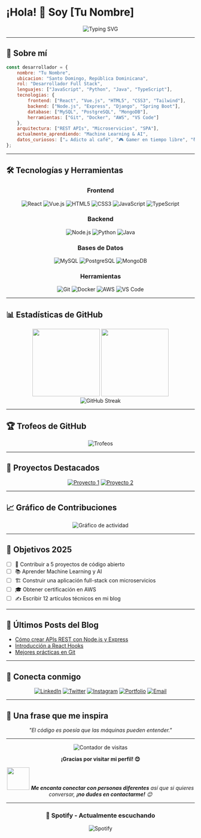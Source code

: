 # ¡Hola! 👋 Soy [Tu Nombre]

<div align="center">
  <img src="https://readme-typing-svg.herokuapp.com?font=Fira+Code&pause=1000&color=2E9EF7&center=true&vCenter=true&width=435&lines=Desarrollador+Full+Stack;Apasionado+por+la+tecnología;Siempre+aprendiendo+algo+nuevo" alt="Typing SVG" />
</div>

---

## 🚀 Sobre mí

```javascript
const desarrollador = {
    nombre: "Tu Nombre",
    ubicacion: "Santo Domingo, República Dominicana",
    rol: "Desarrollador Full Stack",
    lenguajes: ["JavaScript", "Python", "Java", "TypeScript"],
    tecnologias: {
        frontend: ["React", "Vue.js", "HTML5", "CSS3", "Tailwind"],
        backend: ["Node.js", "Express", "Django", "Spring Boot"],
        database: ["MySQL", "PostgreSQL", "MongoDB"],
        herramientas: ["Git", "Docker", "AWS", "VS Code"]
    },
    arquitectura: ["REST APIs", "Microservicios", "SPA"],
    actualmente_aprendiendo: "Machine Learning & AI",
    datos_curiosos: ["☕ Adicto al café", "🎮 Gamer en tiempo libre", "📚 Lector empedernido"]
};
```

---

## 🛠️ Tecnologías y Herramientas

<div align="center">

### Frontend
<img src="https://img.shields.io/badge/React-20232A?style=for-the-badge&logo=react&logoColor=61DAFB" alt="React"/>
<img src="https://img.shields.io/badge/Vue.js-35495E?style=for-the-badge&logo=vuedotjs&logoColor=4FC08D" alt="Vue.js"/>
<img src="https://img.shields.io/badge/HTML5-E34F26?style=for-the-badge&logo=html5&logoColor=white" alt="HTML5"/>
<img src="https://img.shields.io/badge/CSS3-1572B6?style=for-the-badge&logo=css3&logoColor=white" alt="CSS3"/>
<img src="https://img.shields.io/badge/JavaScript-F7DF1E?style=for-the-badge&logo=javascript&logoColor=black" alt="JavaScript"/>
<img src="https://img.shields.io/badge/TypeScript-007ACC?style=for-the-badge&logo=typescript&logoColor=white" alt="TypeScript"/>

### Backend
<img src="https://img.shields.io/badge/Node.js-43853D?style=for-the-badge&logo=node.js&logoColor=white" alt="Node.js"/>
<img src="https://img.shields.io/badge/Python-3776AB?style=for-the-badge&logo=python&logoColor=white" alt="Python"/>
<img src="https://img.shields.io/badge/Java-ED8B00?style=for-the-badge&logo=java&logoColor=white" alt="Java"/>

### Bases de Datos
<img src="https://img.shields.io/badge/MySQL-00000F?style=for-the-badge&logo=mysql&logoColor=white" alt="MySQL"/>
<img src="https://img.shields.io/badge/PostgreSQL-316192?style=for-the-badge&logo=postgresql&logoColor=white" alt="PostgreSQL"/>
<img src="https://img.shields.io/badge/MongoDB-4EA94B?style=for-the-badge&logo=mongodb&logoColor=white" alt="MongoDB"/>

### Herramientas
<img src="https://img.shields.io/badge/Git-F05032?style=for-the-badge&logo=git&logoColor=white" alt="Git"/>
<img src="https://img.shields.io/badge/Docker-2496ED?style=for-the-badge&logo=docker&logoColor=white" alt="Docker"/>
<img src="https://img.shields.io/badge/AWS-232F3E?style=for-the-badge&logo=amazon-aws&logoColor=white" alt="AWS"/>
<img src="https://img.shields.io/badge/VS_Code-007ACC?style=for-the-badge&logo=visual-studio-code&logoColor=white" alt="VS Code"/>

</div>

---

## 📊 Estadísticas de GitHub

<div align="center">
  <img height="180em" src="https://github-readme-stats.vercel.app/api?username=TU_USERNAME&show_icons=true&theme=tokyonight&include_all_commits=true&count_private=true"/>
  <img height="180em" src="https://github-readme-stats.vercel.app/api/top-langs/?username=TU_USERNAME&layout=compact&langs_count=8&theme=tokyonight"/>
</div>

<div align="center">
  <img src="https://github-readme-streak-stats.herokuapp.com/?user=TU_USERNAME&theme=tokyonight" alt="GitHub Streak"/>
</div>

---

## 🏆 Trofeos de GitHub

<div align="center">
  <img src="https://github-profile-trophy.vercel.app/?username=TU_USERNAME&theme=onedark&no-frame=true&row=1&column=6" alt="Trofeos"/>
</div>

---

## 🚀 Proyectos Destacados

<div align="center">

[![Proyecto 1](https://github-readme-stats.vercel.app/api/pin/?username=TU_USERNAME&repo=NOMBRE_REPO_1&theme=tokyonight)](https://github.com/TU_USERNAME/NOMBRE_REPO_1)
[![Proyecto 2](https://github-readme-stats.vercel.app/api/pin/?username=TU_USERNAME&repo=NOMBRE_REPO_2&theme=tokyonight)](https://github.com/TU_USERNAME/NOMBRE_REPO_2)

</div>

---

## 📈 Gráfico de Contribuciones

<div align="center">
  <img src="https://activity-graph.herokuapp.com/graph?username=TU_USERNAME&theme=tokyo-night&hide_border=true" alt="Gráfico de actividad"/>
</div>

---

## 🎯 Objetivos 2025

- [ ] 🚀 Contribuir a 5 proyectos de código abierto
- [ ] 📚 Aprender Machine Learning y AI
- [ ] 🏗️ Construir una aplicación full-stack con microservicios
- [ ] 🎓 Obtener certificación en AWS
- [ ] ✍️ Escribir 12 artículos técnicos en mi blog

---

## 📝 Últimos Posts del Blog

<!-- BLOG-POST-LIST:START -->
- [Cómo crear APIs REST con Node.js y Express](https://tublog.com/api-rest-nodejs)
- [Introducción a React Hooks](https://tublog.com/react-hooks-intro)
- [Mejores prácticas en Git](https://tublog.com/git-best-practices)
<!-- BLOG-POST-LIST:END -->

---

## 🤝 Conecta conmigo

<div align="center">

[![LinkedIn](https://img.shields.io/badge/LinkedIn-0077B5?style=for-the-badge&logo=linkedin&logoColor=white)](https://linkedin.com/in/tu-perfil)
[![Twitter](https://img.shields.io/badge/Twitter-1DA1F2?style=for-the-badge&logo=twitter&logoColor=white)](https://twitter.com/tu-usuario)
[![Instagram](https://img.shields.io/badge/Instagram-E4405F?style=for-the-badge&logo=instagram&logoColor=white)](https://instagram.com/tu-usuario)
[![Portfolio](https://img.shields.io/badge/Portfolio-000000?style=for-the-badge&logo=About.me&logoColor=white)](https://tu-portfolio.com)
[![Email](https://img.shields.io/badge/Email-D14836?style=for-the-badge&logo=gmail&logoColor=white)](mailto:tu-email@gmail.com)

</div>

---

## 💬 Una frase que me inspira

<div align="center">
  <i>"El código es poesía que las máquinas pueden entender."</i>
</div>

---

<div align="center">
  <img src="https://komarev.com/ghpvc/?username=TU_USERNAME&color=blue&style=flat-square&label=Visitas+al+perfil" alt="Contador de visitas"/>
</div>

<div align="center">
  
  **¡Gracias por visitar mi perfil! 😊**
  
  <img src="https://media.giphy.com/media/LnQjpWaON8nhr21vNW/giphy.gif" width="60"> <em><b>Me encanta conectar con personas diferentes</b> así que si quieres conversar, <b>¡no dudes en contactarme!</b> 😊</em>
  
</div>

---

<div align="center">
  <h3>🎵 Spotify - Actualmente escuchando</h3>
  <img src="https://spotify-github-profile.vercel.app/api/spotify?background_color=0d1117&border_color=ffffff" alt="Spotify"/>
</div>
